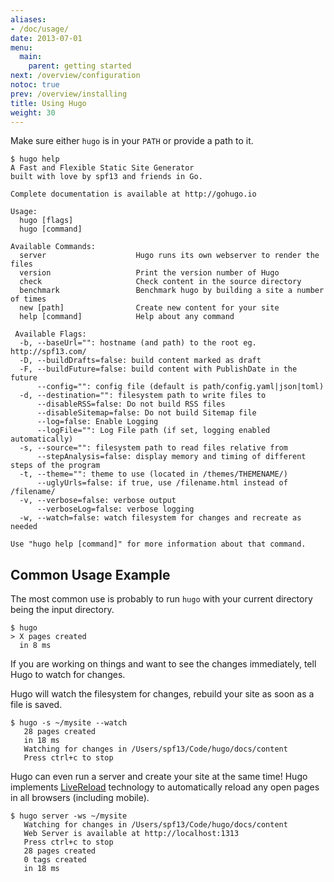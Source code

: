 ```yaml
---
aliases:
- /doc/usage/
date: 2013-07-01
menu:
  main:
    parent: getting started
next: /overview/configuration
notoc: true
prev: /overview/installing
title: Using Hugo
weight: 30
---
```


Make sure either `hugo` is in your `PATH` or provide a path to it.

    $ hugo help
    A Fast and Flexible Static Site Generator
    built with love by spf13 and friends in Go.

    Complete documentation is available at http://gohugo.io

    Usage:
      hugo [flags]
      hugo [command]

    Available Commands:
      server                    Hugo runs its own webserver to render the files
      version                   Print the version number of Hugo
      check                     Check content in the source directory
      benchmark                 Benchmark hugo by building a site a number of times
      new [path]                Create new content for your site
      help [command]            Help about any command

     Available Flags:
      -b, --baseUrl="": hostname (and path) to the root eg. http://spf13.com/
      -D, --buildDrafts=false: build content marked as draft
      -F, --buildFuture=false: build content with PublishDate in the future
          --config="": config file (default is path/config.yaml|json|toml)
      -d, --destination="": filesystem path to write files to
          --disableRSS=false: Do not build RSS files
          --disableSitemap=false: Do not build Sitemap file
          --log=false: Enable Logging
          --logFile="": Log File path (if set, logging enabled automatically)
      -s, --source="": filesystem path to read files relative from
          --stepAnalysis=false: display memory and timing of different steps of the program
      -t, --theme="": theme to use (located in /themes/THEMENAME/)
          --uglyUrls=false: if true, use /filename.html instead of /filename/
      -v, --verbose=false: verbose output
          --verboseLog=false: verbose logging
      -w, --watch=false: watch filesystem for changes and recreate as needed

    Use "hugo help [command]" for more information about that command.

## Common Usage Example

The most common use is probably to run `hugo` with your current
directory being the input directory.

    $ hugo
    > X pages created
      in 8 ms

If you are working on things and want to see the changes
immediately, tell Hugo to watch for changes.

Hugo will watch the filesystem for changes, rebuild your site as soon as a file
is saved.

    $ hugo -s ~/mysite --watch
       28 pages created
       in 18 ms
       Watching for changes in /Users/spf13/Code/hugo/docs/content
       Press ctrl+c to stop

Hugo can even run a server and create your site at the same time! Hugo
implements [LiveReload](/extras/livereload) technology to automatically reload any open pages in
all browsers (including mobile).

    $ hugo server -ws ~/mysite
       Watching for changes in /Users/spf13/Code/hugo/docs/content
       Web Server is available at http://localhost:1313
       Press ctrl+c to stop
       28 pages created
       0 tags created
       in 18 ms

